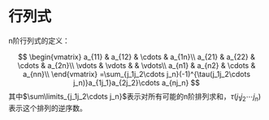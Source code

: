 # 行列式
n阶行列式的定义：

$$
\begin{vmatrix}
a_{11} & a_{12} & \cdots & a_{1n}\\
a_{21} & a_{22} & \cdots & a_{2n}\\
\vdots & \vdots &        & \vdots\\
a_{n1} & a_{n2} & \cdots & a_{nn}\\
\end{vmatrix}
=\sum_{j_1j_2\cdots j_n}(-1)^{\tau(j_1j_2\cdots j_n)}a_{1j_1}a_{2j_2}\cdots a_{nj_n}
$$
其中$\sum\limits_{j_1j_2\cdots j_n}$表示对所有可能的n阶排列求和，$\tau(j_1j_2\cdots j_n)$表示这个排列的逆序数。

